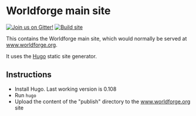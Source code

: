 # Worldforge main site

[![Join us on Gitter!](https://badges.gitter.im/Worldforge.svg)](https://gitter.im/Worldforge/Lobby)
[![Build site](https://github.com/worldforge/www.worldforge.org/actions/workflows/build_site.yml/badge.svg)](https://github.com/worldforge/www.worldforge.org/actions/workflows/build_site.yml)

This contains the Worldforge main site, which would normally be served at www.worldforge.org.

It uses the [Hugo](https://gohugo.io/) static site generator.

## Instructions

* Install Hugo. Last working version is 0.108
* Run ```hugo```
* Upload the content of the "publish" directory to the www.worldforge.org site
